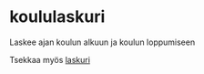 # koululaskuri
Laskee ajan koulun alkuun ja koulun loppumiseen

Tsekkaa myös [laskuri](https://github.com/raikasdev/laskuri)
